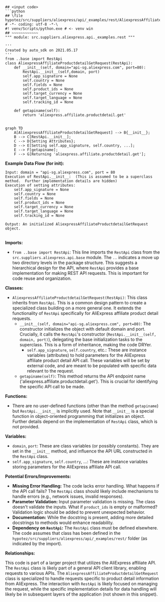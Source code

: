 ```
## <input code>
```python
## \file hypotez/src/suppliers/aliexpress/api/_examples/rest/AliexpressAffiliateProductdetailGetRequest.py
# -*- coding: utf-8 -*-\
#! venv/Scripts/python.exe # <- venv win
## ~~~~~~~~~~~~
""" module: src.suppliers.aliexpress.api._examples.rest """

'''
Created by auto_sdk on 2021.05.17
'''
from ..base import RestApi
class AliexpressAffiliateProductdetailGetRequest(RestApi):
	def __init__(self, domain="api-sg.aliexpress.com", port=80):
		RestApi.__init__(self,domain, port)
		self.app_signature = None
		self.country = None
		self.fields = None
		self.product_ids = None
		self.target_currency = None
		self.target_language = None
		self.tracking_id = None

	def getapiname(self):
		return 'aliexpress.affiliate.productdetail.get'
```

## <algorithm>

```mermaid
graph TD
    A[AliexpressAffiliateProductdetailGetRequest] --> B{__init__};
    B --> C[RestApi.__init__];
    C --> D{Setting Attributes};
    D --> E[Setting self.app_signature, self.country, ...];
    E --> F[getapiname];
    F --> G[Returning 'aliexpress.affiliate.productdetail.get'];
```

**Example Data Flow (for __init__):**

```
Input: domain = "api-sg.aliexpress.com", port = 80
Execution of RestApi.__init__:  (This is assumed to be a superclass method.  Further implementation details are hidden)
Execution of setting attributes:
    self.app_signature = None
    self.country = None
    self.fields = None
    self.product_ids = None
    self.target_currency = None
    self.target_language = None
    self.tracking_id = None

Output: An initialized AliexpressAffiliateProductdetailGetRequest object.
```

## <explanation>

**Imports:**

- `from ..base import RestApi`: This line imports the `RestApi` class from the `src.suppliers.aliexpress.api.base` module.  The `..` indicates a move up two directory levels in the package structure. This suggests a hierarchical design for the API, where `RestApi` provides a base implementation for making REST API requests. This is important for code reuse and organization.

**Classes:**

- `AliexpressAffiliateProductdetailGetRequest(RestApi)`: This class inherits from `RestApi`.  This is a common design pattern to create a specialized class building on a more general one.  It extends the functionality of `RestApi` specifically for AliExpress affiliate product detail requests.
    - `__init__(self, domain="api-sg.aliexpress.com", port=80)`:  The constructor initializes the object with default domain and port. Crucially, it calls the `RestApi`'s constructor (`RestApi.__init__(self, domain, port)`), delegating the base initialization tasks to the superclass.  This is a form of inheritance, making the code DRYer.
        - `self.app_signature`, `self.country`, etc.: These are instance variables (attributes) to hold parameters for the AliExpress affiliate product detail API call.  These variables will be set by external code, and are meant to be populated with specific data relevant to the request.
    - `getapiname(self)`: This method returns the API endpoint name ('aliexpress.affiliate.productdetail.get').  This is crucial for identifying the specific API call to be made.

**Functions:**

- There are no user-defined functions (other than the method `getapiname`) but `RestApi.__init__` is implicitly used.  Note that `__init__` is a special function in object-oriented programming that initializes an object.  Further details depend on the implementation of `RestApi` class, which is not provided.

**Variables:**

- `domain`, `port`: These are class variables (or possibly constants). They are set in the `__init__` method, and influence the API URL constructed in the `RestApi` class.
- `self.app_signature`, `self.country`, ...: These are instance variables storing parameters for the AliExpress affiliate API call.

**Potential Errors/Improvements:**

- **Missing Error Handling:** The code lacks error handling.  What happens if the API call fails?  The `RestApi` class should likely include mechanisms to handle errors (e.g., network issues, invalid responses).
- **Parameter Validation:** Input parameter validation is missing.  The class doesn't validate the inputs.  What if `product_ids` is empty or malformed?  Validation logic should be added to prevent unexpected behavior.
- **Documentation:** While the docstring is present, adding more detailed docstrings to methods would enhance readability.
- **Dependency on `RestApi`:** The `RestApi` class must be defined elsewhere.  The code assumes that class has been defined in the `hypotez/src/suppliers/aliexpress/api/_examples/rest/` folder (as indicated by the import).

**Relationships:**

This code is part of a larger project that utilizes the AliExpress affiliate API.  The `RestApi` class is likely part of a general API client library, enabling requests to various APIs.   The `AliexpressAffiliateProductdetailGetRequest` class is specialized to handle requests specific to product detail information from AliExpress.  The interaction with `RestApi` is likely focused on managing the request, while the specific implementation details for data handling will likely be in subsequent layers of the application (not shown in this snippet).